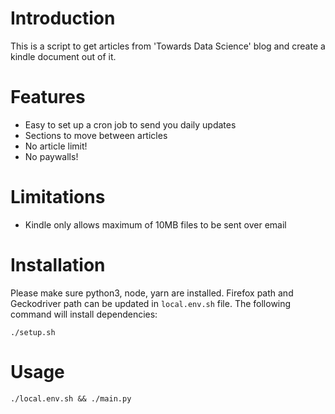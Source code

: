 # Introduction
This is a script to get articles from 'Towards Data Science' blog and create a kindle document out of it.


# Features
- Easy to set up a cron job to send you daily updates
- Sections to move between articles
- No article limit!
- No paywalls!

# Limitations
- Kindle only allows maximum of 10MB files to be sent over email

# Installation
Please make sure python3, node, yarn are installed.
Firefox path and Geckodriver path can be updated in `local.env.sh` file.
The following command will install dependencies:  
```shell script
./setup.sh
```


# Usage

```shell script
./local.env.sh && ./main.py
```
